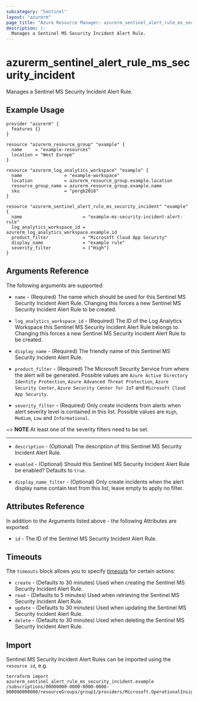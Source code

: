 ```yaml
---
subcategory: "Sentinel"
layout: "azurerm"
page_title: "Azure Resource Manager: azurerm_sentinel_alert_rule_ms_security_incident"
description: |-
  Manages a Sentinel MS Security Incident Alert Rule.
---
```


# azurerm_sentinel_alert_rule_ms_security_incident

Manages a Sentinel MS Security Incident Alert Rule.

## Example Usage

```hcl
provider "azurerm" {
  features {}
}

resource "azurerm_resource_group" "example" {
  name     = "example-resources"
  location = "West Europe"
}

resource "azurerm_log_analytics_workspace" "example" {
  name                = "example-workspace"
  location            = azurerm_resource_group.example.location
  resource_group_name = azurerm_resource_group.example.name
  sku                 = "pergb2018"
}

resource "azurerm_sentinel_alert_rule_ms_security_incident" "example" {
  name                       = "example-ms-security-incident-alert-rule"
  log_analytics_workspace_id = azurerm_log_analytics_workspace.example.id
  product_filter             = "Microsoft Cloud App Security"
  display_name               = "example rule"
  severity_filter            = ["High"]
}
```

## Arguments Reference

The following arguments are supported:

* `name` - (Required) The name which should be used for this Sentinel MS Security Incident Alert Rule. Changing this forces a new Sentinel MS Security Incident Alert Rule to be created.

* `log_analytics_workspace_id` - (Required) The ID of the Log Analytics Workspace this Sentinel MS Security Incident Alert Rule belongs to. Changing this forces a new Sentinel MS Security Incident Alert Rule to be created.

* `display_name` - (Required) The friendly name of this Sentinel MS Security Incident Alert Rule.

* `product_filter` - (Required) The Microsoft Security Service from where the alert will be generated. Possible values are `Azure Active Directory Identity Protection`, `Azure Advanced Threat Protection`, `Azure Security Center`, `Azure Security Center for IoT` and `Microsoft Cloud App Security`.

* `severity_filter` - (Required) Only create incidents from alerts when alert severity level is contained in this list. Possible values are `High`, `Medium`, `Low` and `Informational`.

~> **NOTE** At least one of the severity filters need to be set.

---

* `description` - (Optional) The description of this Sentinel MS Security Incident Alert Rule.

* `enabled` - (Optional) Should this Sentinel MS Security Incident Alert Rule be enabled? Defaults to `true`.

* `display_name_filter` - (Optional) Only create incidents when the alert display name contain text from this list, leave empty to apply no filter.

## Attributes Reference

In addition to the Arguments listed above - the following Attributes are exported: 

* `id` - The ID of the Sentinel MS Security Incident Alert Rule.

## Timeouts

The `timeouts` block allows you to specify [timeouts](https://www.terraform.io/docs/configuration/resources.html#timeouts) for certain actions:

* `create` - (Defaults to 30 minutes) Used when creating the Sentinel MS Security Incident Alert Rule.
* `read` - (Defaults to 5 minutes) Used when retrieving the Sentinel MS Security Incident Alert Rule.
* `update` - (Defaults to 30 minutes) Used when updating the Sentinel MS Security Incident Alert Rule.
* `delete` - (Defaults to 30 minutes) Used when deleting the Sentinel MS Security Incident Alert Rule.

## Import

Sentinel MS Security Incident Alert Rules can be imported using the `resource id`, e.g.

```shell
terraform import azurerm_sentinel_alert_rule_ms_security_incident.example /subscriptions/00000000-0000-0000-0000-000000000000/resourceGroups/group1/providers/Microsoft.OperationalInsights/workspaces/workspace1/providers/Microsoft.SecurityInsights/alertRules/rule1
```
